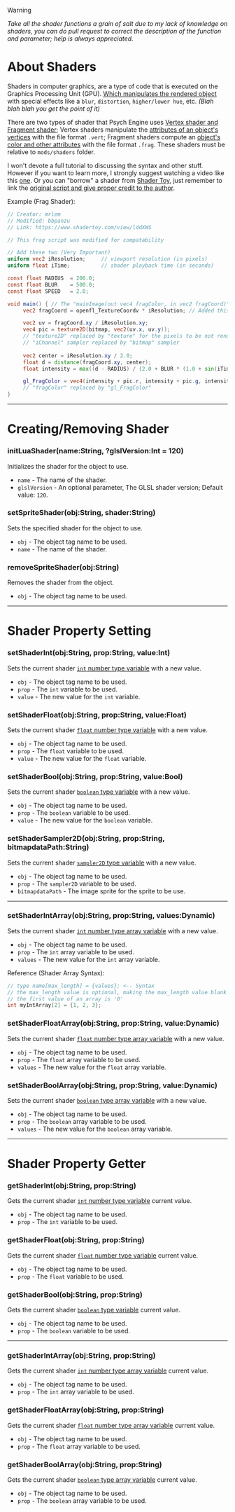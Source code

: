 > [!WARNING]
> _Take all the shader functions a grain of salt due to my lack of knowledge on shaders, you can do pull request to correct the description of the function and parameter; help is always appreciated._

# About Shaders
Shaders in computer graphics, are a type of code that is executed on the Graphics Processing Unit (GPU). <ins>Which manipulates the rendered object</ins> with special effects like a `blur`, `distortion`, `higher/lower hue`, etc. _(Blah blah blah you get the point of it)_

There are two types of shader that Psych Engine uses <ins>Vertex shader and Fragment shader</ins>; Vertex shaders manipulate the <ins>attributes of an object's vertices</ins> with the file format `.vert`; Fragment shaders compute an <ins>object's color and other attributes</ins> with the file format `.frag`. These shaders must be relative to `mods/shaders` folder.

I won't devote a full tutorial to discussing the syntax and other stuff. However if you want to learn more, I strongly suggest watching a video like this [one](https://www.youtube.com/watch?v=xZM8UJqN1eY). Or you can "borrow" a shader from [Shader Toy](https://www.shadertoy.com), just remember to link the <ins>original script and give proper credit to the author</ins>.

Example (Frag Shader):
```frag
// Creator: mrlem
// Modified: bbpanzu
// Link: https://www.shadertoy.com/view/lddXWS

// This frag script was modified for compatability

// Add these two (Very Important)
uniform vec2 iResolution;     // viewport resolution (in pixels)
uniform float iTime;          // shader playback time (in seconds)

const float RADIUS  = 200.0;
const float BLUR    = 500.0;
const float SPEED   = 2.0;

void main() { // The "mainImage(out vec4 fragColor, in vec2 fragCoord)" replaced by "void main()"
     vec2 fragCoord = openfl_TextureCoordv * iResolution; // Added this for some reason

     vec2 uv = fragCoord.xy / iResolution.xy;
     vec4 pic = texture2D(bitmap, vec2(uv.x, uv.y));
     // "texture2D" replaced by "texture" for the pixels to be not rendered as black.
     // "iChannel" sampler replaced by "bitmap" sampler
        
     vec2 center = iResolution.xy / 2.0;
     float d = distance(fragCoord.xy, center);
     float intensity = max((d - RADIUS) / (2.0 + BLUR * (1.0 + sin(iTime * SPEED))), 0.0);

     gl_FragColor = vec4(intensity + pic.r, intensity + pic.g, intensity + pic.b, 0.2);
     // "fragColor" replaced by "gl_FragColor"
}
```

***

# Creating/Removing Shader
### initLuaShader(name:String, ?glslVersion:Int = 120)
Initializes the shader for the object to use.

- `name` - The name of the shader.
- `glslVersion` - An optional parameter, The GLSL shader version; Default value: `120`.

### setSpriteShader(obj:String, shader:String)
Sets the specified shader for the object to use.

- `obj` - The object tag name to be used.
- `name` - The name of the shader.

### removeSpriteShader(obj:String)
Removes the shader from the object.

- `obj` - The object tag name to be used.

***

# Shader Property Setting
### setShaderInt(obj:String, prop:String, value:Int)
Sets the current shader <ins>`int` number type variable</ins> with a new value.

- `obj` - The object tag name to be used.
- `prop` - The `int` variable to be used.
- `value` - The new value for the `int` variable.

### setShaderFloat(obj:String, prop:String, value:Float)
Sets the current shader <ins>`float` number type variable</ins> with a new value.

- `obj` - The object tag name to be used.
- `prop` - The `float` variable to be used.
- `value` - The new value for the `float` variable.

### setShaderBool(obj:String, prop:String, value:Bool)
Sets the current shader <ins>`boolean` type variable</ins> with a new value.

- `obj` - The object tag name to be used.
- `prop` - The `boolean` variable to be used.
- `value` - The new value for the `boolean` variable.

### setShaderSampler2D(obj:String, prop:String, bitmapdataPath:String)
Sets the current shader <ins>`sampler2D` type variable</ins> with a new value.

- `obj` - The object tag name to be used.
- `prop` - The `sampler2D` variable to be used.
- `bitmapdataPath` - The image sprite for the sprite to be use.

***

### setShaderIntArray(obj:String, prop:String, values:Dynamic)
Sets the current shader <ins>`int` number type array variable</ins> with a new value.

- `obj` - The object tag name to be used.
- `prop` - The `int` array variable to be used.
- `values` - The new value for the `int` array variable.

Reference (Shader Array Syntax):
```frag
// type name[max_length] = {values}; <-- Syntax
// the max_length value is optional, making the max_length value blank will determine the array length for you 
// the first value of an array is '0'
int myIntArray[2] = {1, 2, 3}; 
```

### setShaderFloatArray(obj:String, prop:String, value:Dynamic)
Sets the current shader <ins>`float` number type array variable</ins> with a new value.

- `obj` - The object tag name to be used.
- `prop` - The `float` array variable to be used.
- `values` - The new value for the `float` array variable.

### setShaderBoolArray(obj:String, prop:String, value:Dynamic)
Sets the current shader <ins>`boolean` type array variable</ins> with a new value.

- `obj` - The object tag name to be used.
- `prop` - The `boolean` array variable to be used.
- `values` - The new value for the `boolean` array variable.

***

# Shader Property Getter
### getShaderInt(obj:String, prop:String)
Gets the current shader <ins>`int` number type variable</ins> current value.

- `obj` - The object tag name to be used.
- `prop` - The `int` variable to be used.

### getShaderFloat(obj:String, prop:String)
Gets the current shader <ins>`float` number type variable</ins> current value.

- `obj` - The object tag name to be used.
- `prop` - The `float` variable to be used.

### getShaderBool(obj:String, prop:String)
Gets the current shader <ins>`boolean` type variable</ins> current value.

- `obj` - The object tag name to be used.
- `prop` - The `boolean` variable to be used.

***

### getShaderIntArray(obj:String, prop:String)
Gets the current shader <ins>`int` number type array variable</ins> current value.

- `obj` - The object tag name to be used.
- `prop` - The `int` array variable to be used.

### getShaderFloatArray(obj:String, prop:String)
Gets the current shader <ins>`float` number type array variable</ins> current value.

- `obj` - The object tag name to be used.
- `prop` - The `float` array variable to be used.

### getShaderBoolArray(obj:String, prop:String)
Gets the current shader <ins>`boolean` type array variable</ins> current value.

- `obj` - The object tag name to be used.
- `prop` - The `boolean` array variable to be used.

